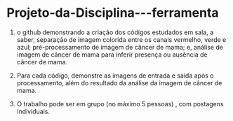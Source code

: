 # Projeto-da-Disciplina---ferramenta

1. o github demonstrando a criação dos códigos estudados em sala, a saber, separação de imagem colorida entre os canais vermelho, verde e azul; pré-processamento de imagem de câncer de mama; e, análise de imagem de câncer de mama para inferir presença ou ausência de câncer de mama.

2. Para cada código, demonstre as imagens de entrada e saída após o processamento, além do resultado da análise da imagem de câncer de mama.

3. O trabalho pode ser em grupo (no máximo 5 pessoas) , com postagens individuais.
